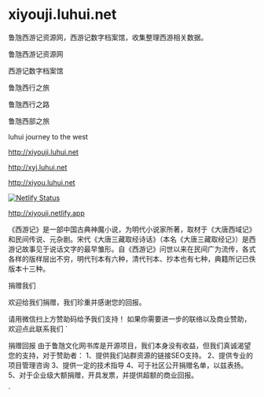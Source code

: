 # xiyouji.luhui.net
鲁虺西游记资源网，西游记数字档案馆，收集整理西游相关数据。


鲁虺西游记资源网

西游记数字档案馆

鲁虺西行之旅

鲁虺西行之路

鲁虺西部之旅

luhui journey to the west




http://xiyouji.luhui.net



http://xyj.luhui.net



http://xiyou.luhui.net

[![Netlify Status](https://api.netlify.com/api/v1/badges/15c276bd-7a29-4441-992e-730410a3ac6a/deploy-status)](https://app.netlify.com/sites/xiyouji/deploys)


http://xiyouji.netlify.app


《西游记》是一部中国古典神魔小说，为明代小说家所著，取材于《大唐西域记》和民间传说、元杂剧。宋代《大唐三藏取经诗话》（本名《大唐三藏取经记》）是西游记故事见于说话文字的最早雏形。自《西游记》问世以来在民间广为流传，各式各样的版样层出不穷，明代刊本有六种，清代刊本、抄本也有七种，典籍所记已佚版本十三种。




 捐赠我们
 

欢迎给我们捐赠，我们珍重并感谢您的回报。




请用微信扫上方赞助码给予我们支持！
如果你需要进一步的联络以及商业赞助，欢迎点此联系我们
`


捐赠回报
由于鲁虺文化网书库是开源项目，我们本身没有收益，但我们真诚渴望您的支持，对于赞助者：
1、提供我们站群资源的链接SEO支持。
2、提供专业的项目管理咨询
3、提供一定的技术指导
4、可于社区公开捐赠名单，以兹表扬。
5、对于企业级大额捐赠，开具发票，并提供超额的商业回报。


`
